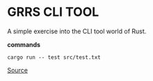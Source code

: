 # GRRS CLI TOOL

A simple exercise into the CLI tool world of Rust.

**commands**

`cargo run -- test src/test.txt`

[Source](https://rust-cli.github.io/book/tutorial/impl-draft.html)
